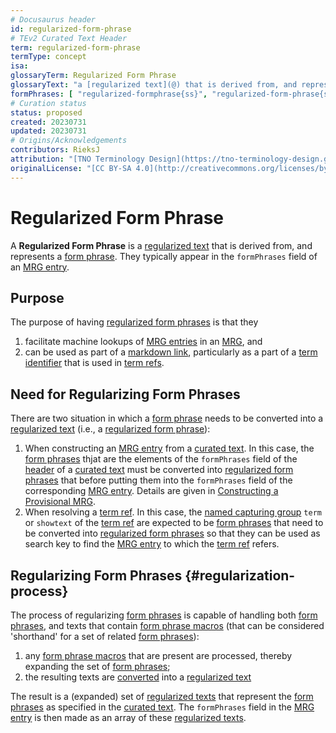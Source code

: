 ```yaml
---
# Docusaurus header
id: regularized-form-phrase
# TEv2 Curated Text Header
term: regularized-form-phrase
termType: concept
isa:
glossaryTerm: Regularized Form Phrase
glossaryText: "a [regularized text](@) that is derived from, and represents a [form phrase](@). They typically appear in the `formPhrases` field of an [MRG entry](@)."
formPhrases: [ "regularized-formphrase{ss}", "regularized-form-phrase{ss}" ]
# Curation status
status: proposed
created: 20230731
updated: 20230731
# Origins/Acknowledgements
contributors: RieksJ
attribution: "[TNO Terminology Design](https://tno-terminology-design.github.io/tev2-specifications/docs)"
originalLicense: "[CC BY-SA 4.0](http://creativecommons.org/licenses/by-sa/4.0/?ref=chooser-v1)"
---
```


# Regularized Form Phrase

A **Regularized Form Phrase** is a [regularized text](@) that is derived from, and represents a [form phrase](@). They typically appear in the `formPhrases` field of an [MRG entry](@).

## Purpose

The purpose of having [regularized form phrases](@) is that they

1. facilitate machine lookups of [MRG entries](@) in an [MRG](@), and
2. can be used as part of a [markdown link](https://www.markdownguide.org/basic-syntax/#links), particularly as a part of a [term identifier](@) that is used in [term refs](@).

## Need for Regularizing Form Phrases

There are two situation in which a [form phrase](@) needs to be converted into a [regularized text](@) (i.e., a [regularized form phrase](@)):

1. When constructing an [MRG entry](@) from a [curated text](@). In this case, the [form phrases](@) thjat are the elements of the `formPhrases` field of the [header](@) of a [curated text](@) must be converted into [regularized form phrases](@) that before putting them into the `formPhrases` field of the corresponding [MRG entry](@). Details are given in [Constructing a Provisional MRG](/docs/specs/tools/mrgt#constructing-provisional-mrg).
2. When resolving a [term ref](@). In this case, the [named capturing group](@) `term` or `showtext` of the [term ref](@) are expected to be [form phrases](@) that need to be converted into [regularized form phrases](@) so that they can be used as search key to find the [MRG entry](@) to which the [term ref](@) refers.

## Regularizing Form Phrases {#regularization-process}

The process of regularizing [form phrases](@) is capable of handling both [form phrases](@), and texts that contain [form phrase macros](@) (that can be considered 'shorthand' for a set of related [form phrases](@)):

1. any [form phrase macros](@) that are present are processed, thereby expanding the set of [form phrases](@);
2. the resulting texts are [converted](regularized-text#regularization-process@) into a [regularized text](@)

The result is a (expanded) set of [regularized texts](@) that represent the [form phrases](@) as specified in the [curated text](@). The `formPhrases` field in the [MRG entry](@) is then made as an array of these [regularized texts](@).
